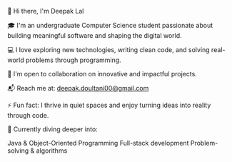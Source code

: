 👋 Hi there, I'm Deepak Lal

🎓 I'm an undergraduate Computer Science student passionate about building meaningful software and shaping the digital world.

💻 I love exploring new technologies, writing clean code, and solving real-world problems through programming.

🤝 I'm open to collaboration on innovative and impactful projects.

📬 Reach me at: deepak.doultani00@gmail.com

⚡ Fun fact: I thrive in quiet spaces and enjoy turning ideas into reality through code.

🌱 Currently diving deeper into:

Java & Object-Oriented Programming
Full-stack development
Problem-solving & algorithms
